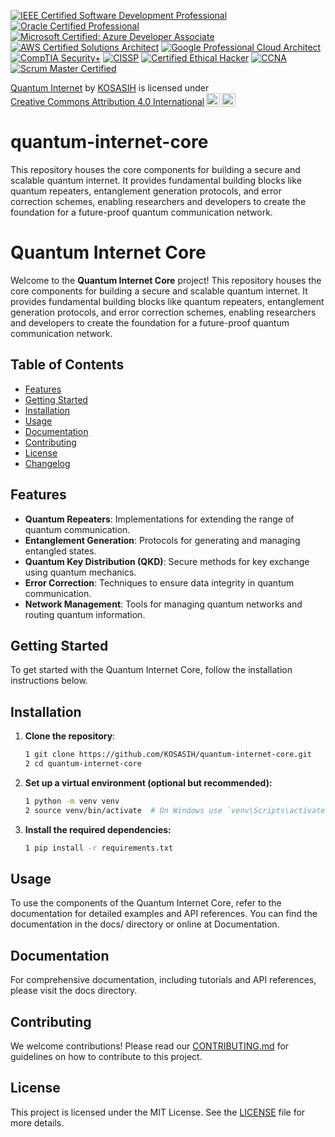 [![IEEE Certified Software Development Professional](https://img.shields.io/badge/IEEE%20Certified%20Software%20Development%20Professional-0072B1?style=for-the-badge&logo=ieee&logoColor=white)](https://www.ieee.org/)
[![Oracle Certified Professional](https://img.shields.io/badge/Oracle%20Certified%20Professional%20Java%20SE%2011%20Developer-f80000?style=for-the-badge&logo=oracle&logoColor=white)](https://education.oracle.com/java-se-11-developer/pexam_1Z0-819)
[![Microsoft Certified: Azure Developer Associate](https://img.shields.io/badge/Microsoft%20Certified%20Azure%20Developer%20Associate-0078D4?style=for-the-badge&logo=microsoft&logoColor=white)](https://docs.microsoft.com/en-us/learn/certifications/azure-developer/)
[![AWS Certified Solutions Architect](https://img.shields.io/badge/AWS%20Certified%20Solutions%20Architect%20Associate-FF9900?style=for-the-badge&logo=amazonaws&logoColor=white)](https://aws.amazon.com/certification/certified-solutions-architect-associate/)
[![Google Professional Cloud Architect](https://img.shields.io/badge/Google%20Professional%20Cloud%20Architect-4285F4?style=for-the-badge&logo=google-cloud&logoColor=white)](https://cloud.google.com/certification/cloud-architect)
[![CompTIA Security+](https://img.shields.io/badge/CompTIA%20Security%2B-FF0000?style=for-the-badge&logo=comptia&logoColor=white)](https://www.comptia.org/certifications/security)
[![CISSP](https://img.shields.io/badge/CISSP%20Certified%20Information%20Systems%20Security%20Professional-8A2BE2?style=for-the-badge&logo=isc2&logoColor=white)](https://www.isc2.org/certifications/CISSP)
[![Certified Ethical Hacker](https://img.shields.io/badge/CEH%20Certified%20Ethical%20Hacker-00BFFF?style=for-the-badge&logo=ec-council&logoColor=white)](https://www.eccouncil.org/programs/certified-ethical-hacker-ceh/)
[![CCNA](https://img.shields.io/badge/Cisco%20CCNA-1BA0D8?style=for-the-badge&logo=cisco&logoColor=white)](https://www.cisco.com/c/en/us/training-events/training-certifications/certifications/associate/ccna.html)
[![Scrum Master Certified](https://img.shields.io/badge/Scrum%20Master%20Certified-1C6D9A?style=for-the-badge&logo=scrum&logoColor=white)](https://www.scrumstudy.com/certification/scrum-master-certification)

<p xmlns:cc="http://creativecommons.org/ns#" xmlns:dct="http://purl.org/dc/terms/"><a property="dct:title" rel="cc:attributionURL" href="https://github.com/KOSASIH/quantum-internet-core">Quantum Internet</a> by <a rel="cc:attributionURL dct:creator" property="cc:attributionName" href="https://www.linkedin.com/in/kosasih-81b46b5a">KOSASIH</a> is licensed under <a href="https://creativecommons.org/licenses/by/4.0/?ref=chooser-v1" target="_blank" rel="license noopener noreferrer" style="display:inline-block;">Creative Commons Attribution 4.0 International<img style="height:22px!important;margin-left:3px;vertical-align:text-bottom;" src="https://mirrors.creativecommons.org/presskit/icons/cc.svg?ref=chooser-v1" alt=""><img style="height:22px!important;margin-left:3px;vertical-align:text-bottom;" src="https://mirrors.creativecommons.org/presskit/icons/by.svg?ref=chooser-v1" alt=""></a></p>

# quantum-internet-core
This repository houses the core components for building a secure and scalable quantum internet. It provides fundamental building blocks like quantum repeaters, entanglement generation protocols, and error correction schemes, enabling researchers and developers to create the foundation for a future-proof quantum communication network.

# Quantum Internet Core

Welcome to the **Quantum Internet Core** project! This repository houses the core components for building a secure and scalable quantum internet. It provides fundamental building blocks like quantum repeaters, entanglement generation protocols, and error correction schemes, enabling researchers and developers to create the foundation for a future-proof quantum communication network.

## Table of Contents

- [Features](#features)
- [Getting Started](#getting-started)
- [Installation](#installation)
- [Usage](#usage)
- [Documentation](#documentation)
- [Contributing](#contributing)
- [License](#license)
- [Changelog](#changelog)

## Features

- **Quantum Repeaters**: Implementations for extending the range of quantum communication.
- **Entanglement Generation**: Protocols for generating and managing entangled states.
- **Quantum Key Distribution (QKD)**: Secure methods for key exchange using quantum mechanics.
- **Error Correction**: Techniques to ensure data integrity in quantum communication.
- **Network Management**: Tools for managing quantum networks and routing quantum information.

## Getting Started

To get started with the Quantum Internet Core, follow the installation instructions below.

## Installation

1. **Clone the repository**:
   ```bash
   1 git clone https://github.com/KOSASIH/quantum-internet-core.git
   2 cd quantum-internet-core
   ```

2. **Set up a virtual environment (optional but recommended):**

   ```bash
   1 python -m venv venv
   2 source venv/bin/activate  # On Windows use `venv\Scripts\activate`
   ```

3. **Install the required dependencies:**

   ```bash
   1 pip install -r requirements.txt
   ```
   
## Usage
To use the components of the Quantum Internet Core, refer to the documentation for detailed examples and API references. You can find the documentation in the docs/ directory or online at Documentation.

## Documentation
For comprehensive documentation, including tutorials and API references, please visit the docs directory.

## Contributing
We welcome contributions! Please read our [CONTRIBUTING.md](CONTRIBUTING.md) for guidelines on how to contribute to this project.

## License
This project is licensed under the MIT License. See the [LICENSE](LICENSE) file for more details.
